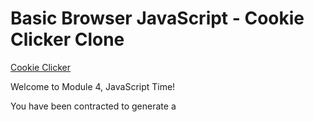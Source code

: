 # Basic Browser JavaScript - Cookie Clicker Clone

[Cookie Clicker](https://orteil.dashnet.org/cookieclicker/)

Welcome to Module 4, JavaScript Time!

You have been contracted to generate a 

